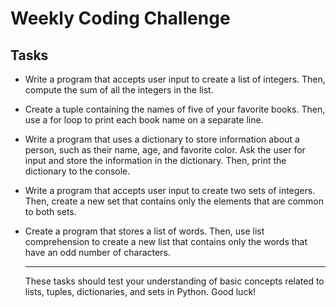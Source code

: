 # Weekly Coding Challenge
## Tasks
- Write a program that accepts user input to create a list of integers. Then, compute the sum of all the integers in the list.
- Create a tuple containing the names of five of your favorite books. Then, use a for loop to print each book name on a separate line.
- Write a program that uses a dictionary to store information about a person, such as their name, age, and favorite color. Ask the user for input and store the information in the dictionary. Then, print the dictionary to the console.
- Write a program that accepts user input to create two sets of integers. Then, create a new set that contains only the elements that are common to both sets.
- Create a program that stores a list of words. Then, use list comprehension to create a new list that contains only the words that have an odd number of characters.

  ---

  These tasks should test your understanding of basic concepts related to lists, tuples, dictionaries, and sets in Python. Good luck!
